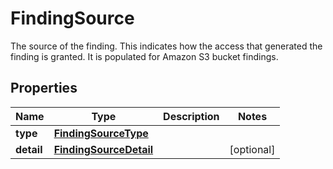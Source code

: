 

# FindingSource

The source of the finding. This indicates how the access that generated the finding is granted. It is populated for Amazon S3 bucket findings.

## Properties

| Name | Type | Description | Notes |
|------------ | ------------- | ------------- | -------------|
|**type** | [**FindingSourceType**](FindingSourceType.md) |  |  |
|**detail** | [**FindingSourceDetail**](FindingSourceDetail.md) |  |  [optional] |



